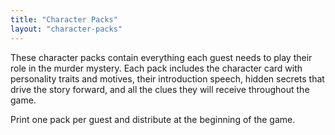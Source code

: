 ```yaml
---
title: "Character Packs"
layout: "character-packs"
---
```


These character packs contain everything each guest needs to play their role in the murder mystery.
Each pack includes the character card with personality traits and motives, their introduction speech, hidden secrets that drive the story forward, and all the clues they will receive throughout the game.

Print one pack per guest and distribute at the beginning of the game.
